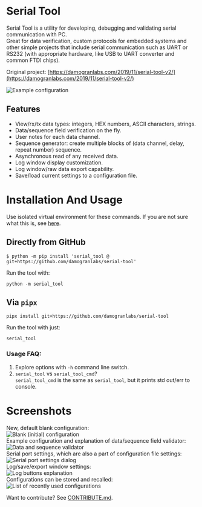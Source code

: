 # Serial Tool
Serial Tool is a utility for developing, debugging and validating serial communication with PC.  
Great for data verification, custom protocols for embedded systems and other simple projects that include serial 
communication such as UART or RS232 (with appropriate hardware, like USB to UART converter and common FTDI chips).  

Original project: [https://damogranlabs.com/2019/11/serial-tool-v2/](https://damogranlabs.com/2019/11/serial-tool-v2/)

![Example configuration](screenshots/exampleConfiguration.png)  
## Features
* View/rx/tx data types: integers, HEX numbers, ASCII characters, strings.
* Data/sequence field verification on the fly.
* User notes for each data channel.
* Sequence generator: create multiple blocks of (data channel, delay, repeat number) sequence.
* Asynchronous read of any received data.
* Log window display customization.
* Log window/raw data export capability.
* Save/load current settings to a configuration file.
  
# Installation And Usage
Use isolated virtual environment for these commands. If you are not sure what this is, see [here](https://docs.python.org/3/library/venv.html#:~:text=A%20virtual%20environment%20is%20created,the%20virtual%20environment%20are%20available.).
## Directly from GitHub
```
$ python -m pip install 'serial_tool @ git+https://github.com/damogranlabs/serial-tool'
```
Run the tool with:
```
python -m serial_tool
```

## Via `pipx`
```
pipx install git+https://github.com/damogranlabs/serial-tool
```
Run the tool with just:
```
serial_tool
```

### Usage FAQ:
1. Explore options with `-h` command line switch.
2. `serial_tool` vs `serial_tool_cmd`?  
    `serial_tool_cmd` is the same as `serial_tool`, but it prints std out/err to console.

# Screenshots
New, default blank configuration:  
![Blank (initial) configuration](screenshots/blankConfiguration.png)  
Example configuration and explanation of data/sequence field validator:  
![Data and sequence validator](screenshots/dataAndSeqExplanation.png)  
Serial port settings, which are also a part of configuration file settings:  
![Serial port settings dialog](screenshots/communicationDialog.png)  
Log/save/export window settings:  
![Log buttons explanation](screenshots/buttonsExplanation.png)  
Configurations can be stored and recalled:  
![List of recently used configurations](screenshots/recenlyUsedConfigurations.png)  


Want to contribute? See [CONTRIBUTE.md](https://github.com/damogranlabs/serial-tool/blob/master/CONTRIBUTE.md).
